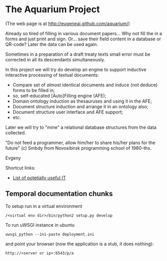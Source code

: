 The Aquarium Project
====================

(The web page is at http://eugeneai.github.com/aquarium/)

Already so tired of filling in various document papers... Why not fill the in a forms and just print and sign. Or... save their field content in a database or QR-code? Later the data can be used again.

Sometimes in a preparation of a draft treaty texts small error must be corrected in all its descendants simultaneously.

In this project we will try do develop an engine to support inductive interactive processing of textual documents:
 * Compare set of *almost* identical documents and induce (not deduce) forms to be filled in;
 * so, self-educated [Auto]Filling engine (AFE);
 * Domain ontology induction as thesauruses and using it in the AFE;
 * Document structure induction and arrange it in an ontology also;
 * Document structure user interface and AFE support;
 * etc.

Later we will try to "mine" a relational database structures from the data collected.

"Do not feed a programmer, allow him/her to share his/her plans for the future" (c) Smbdy from Novosibirsk programming school of 1980-ths.

Evgeny

Shortcut links:
 * [List of potetially useful IT](https://github.com/eugeneai/aquarium/blob/master/collection/LIBS.md)


Temporal documentation chunks
-----------------------------

To setup run in a virtual environment

    /<virtual env dir>/bin/python2 setup.py develop

To run uWSGI instance in ubuntu

    uwsgi_python --ini-paste deployment.ini


and point your browser (now the application is a stub, it does nothing):

    http://<server or ip>:6543/p/a
